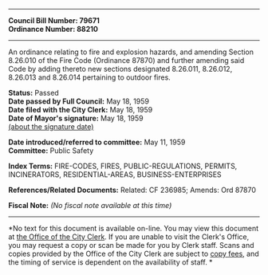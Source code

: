* * * * *  
  
**Council Bill Number: [](#h0)[](#h2)79671**   
**Ordinance Number: 88210**  
  
* * * * *  
  
An ordinance relating to fire and explosion hazards, and amending Section 8.26.010 of the Fire Code (Ordinance 87870) and further amending said Code by adding thereto new sections designated 8.26.011, 8.26.012, 8.26.013 and 8.26.014 pertaining to outdoor fires.  
  
**Status:** Passed   
**Date passed by Full Council:** May 18, 1959   
**Date filed with the City Clerk:** May 18, 1959   
**Date of Mayor's signature:** May 18, 1959   
[(about the signature date)](/~public/approvaldate.htm)   
  
  
**Date introduced/referred to committee:** May 11, 1959   
**Committee:** Public Safety   
  
**Index Terms:** FIRE-CODES, FIRES, PUBLIC-REGULATIONS, PERMITS, INCINERATORS, RESIDENTIAL-AREAS, BUSINESS-ENTERPRISES  
  
**References/Related Documents:** Related: CF 236985; Amends: Ord 87870  
  
**Fiscal Note:** *(No fiscal note available at this time)*  
  
* * * * *  
  
*No text for this document is available on-line. You may view this document at [the Office of the City Clerk](http://www.seattle.gov/leg/clerk/contactUs.htm). If you are unable to visit the Clerk's Office, you may request a copy or scan be made for you by Clerk staff. Scans and copies provided by the Office of the City Clerk are subject to [copy fees](http://clerk.seattle.gov/~public/clerkfees.htm), and the timing of service is dependent on the availability of staff. *  
  
  
